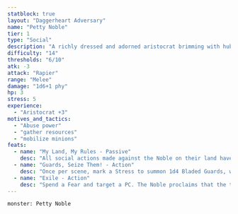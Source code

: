 ```yaml
---
statblock: true
layout: "Daggerheart Adversary"
name: "Petty Noble"
tier: 1
type: "Social"
description: "A richly dressed and adorned aristocrat brimming with hubris."
difficulty: "14"
thresholds: "6/10"
atk: -3
attack: "Rapier"
range: "Melee"
damage: "1d6+1 phy"
hp: 3
stress: 5
experience:
  - "Aristocrat +3"
motives_and_tactics:
  - "Abuse power"
  - "gather resources"
  - "mobilize minions"
feats:
  - name: "My Land, My Rules - Passive"
    desc: "All social actions made against the Noble on their land have disadvantage."
  - name: "Guards, Seize Them! - Action"
    desc: "Once per scene, mark a Stress to summon 1d4 Bladed Guards, who appear at Far range to enforce the Noble’s will."
  - name: "Exile - Action"
    desc: "Spend a Fear and target a PC. The Noble proclaims that the target and their allies are exiled from the noble’s territory. While exiled, the target and their allies have disadvantage during social situations within the Noble’s domain."
---
```


```statblock
monster: Petty Noble
```